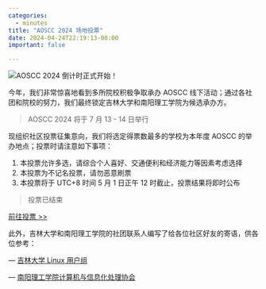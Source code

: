 ```yaml
---
categories:
  - minutes
title: "AOSCC 2024 场地投票"
date: 2024-04-24T22:19:13-08:00
important: false

---
```

![AOSCC 2024 倒计时正式开始！](/assets/news/coffee-break/20240427/imgs/aoscc-2024.png)

今年，我们非常惊喜地看到多所院校积极争取承办 AOSCC 线下活动；通过各社团和院校的努力，我们最终锁定吉林大学和南阳理工学院为候选承办方。

> AOSCC 2024 将于 7 月 13 - 14 日举行 

现组织社区投票征集意向，我们将选定得票数最多的学校为本年度 AOSCC 的举办地点；投票时请注意如下事项：

1. 本投票允许多选，请综合个人喜好、交通便利和经济能力等因素考虑选择
2. 本投票为不记名投票，请勿恶意刷票
3. 本投票将于 UTC+8 时间 5 月 1 日正午 12 时截止，投票结果将即时公布

> 投票已结束
 
[前往投票 >> ](https://f.wps.cn/g/xrL1Dgic/)



此外，吉林大学和南阳理工学院的社团联系人编写了给各位社区好友的寄语，供各位参考：

— [吉林大学 Linux 用户组 ](https://github.com/AOSC-Dev/newsroom/blob/master/special-issue/20240423/jlu-lug-notes.md)

— [南阳理工学院计算机与信息化处理协会 ](https://github.com/AOSC-Dev/newsroom/blob/master/special-issue/20240423/nyist-cips-notes.md)

